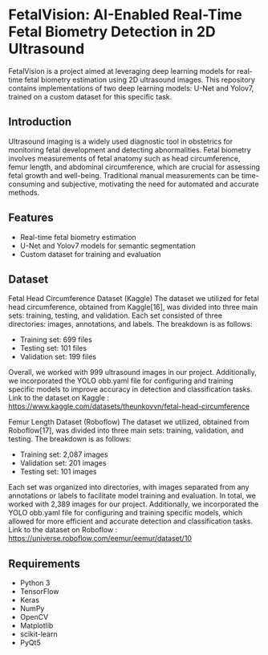 # FetalVision: AI-Enabled Real-Time Fetal Biometry Detection in 2D Ultrasound

FetalVision is a project aimed at leveraging deep learning models for real-time fetal biometry estimation using 2D ultrasound images. This repository contains implementations of two deep learning models: U-Net and Yolov7, trained on a custom dataset for this specific task.

## Introduction

Ultrasound imaging is a widely used diagnostic tool in obstetrics for monitoring fetal development and detecting abnormalities. Fetal biometry involves measurements of fetal anatomy such as head circumference, femur length, and abdominal circumference, which are crucial for assessing fetal growth and well-being. Traditional manual measurements can be time-consuming and subjective, motivating the need for automated and accurate methods.

## Features

- Real-time fetal biometry estimation
- U-Net and Yolov7 models for semantic segmentation
- Custom dataset for training and evaluation


## Dataset

Fetal Head Circumference Dataset (Kaggle)
The dataset we utilized for fetal head circumference, obtained from Kaggle[16], was divided into
three main sets: training, testing, and validation. Each set consisted of three directories: images,
annotations, and labels. The breakdown is as follows:
  - Training set: 699 files
  - Testing set: 101 files
  - Validation set: 199 files

Overall, we worked with 999 ultrasound images in our project. Additionally, we incorporated the
YOLO obb.yaml file for configuring and training specific models to improve accuracy in detection
and classification tasks.
Link to the dataset on Kaggle : https://www.kaggle.com/datasets/theunkovvn/fetal-head-circumference

Femur Length Dataset (Roboflow)
The dataset we utilized, obtained from Roboflow[17], was divided into three main sets: training,
validation, and testing. The breakdown is as follows:

 - Training set: 2,087 images
 - Validation set: 201 images
 - Testing set: 101 images

Each set was organized into directories, with images separated from any annotations or labels to
facilitate model training and evaluation.
In total, we worked with 2,389 images for our project. Additionally, we incorporated the YOLO
obb.yaml file for configuring and training specific models, which allowed for more efficient and
accurate detection and classification tasks.
Link to the dataset on Roboflow : https://universe.roboflow.com/eemur/eemur/dataset/10


## Requirements

- Python 3
- TensorFlow
- Keras
- NumPy
- OpenCV
- Matplotlib
- scikit-learn
- PyQt5

  

